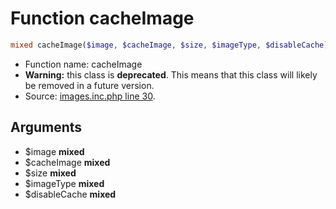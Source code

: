 Function cacheImage
===========================





```php
mixed cacheImage($image, $cacheImage, $size, $imageType, $disableCache)
```

* Function name: cacheImage
* **Warning:** this class is **deprecated**. This means that this class will likely be removed in a future version.
* Source: [images.inc.php line 30](https://github.com/PrestaShop/PrestaShop/blob/1.6.0.3/images.inc.php#L30).

Arguments
---------

* $image **mixed**
* $cacheImage **mixed**
* $size **mixed**
* $imageType **mixed**
* $disableCache **mixed**

